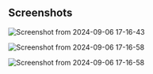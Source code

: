 ## Screenshots

![Screenshot from 2024-09-06 17-16-43](https://github.com/user-attachments/assets/1ac0cc57-3469-4ce1-ba1a-7e1253a2a779)

![Screenshot from 2024-09-06 17-16-58](https://github.com/user-attachments/assets/1cba6988-78b8-4053-82da-33049d6fe5e3)

![Screenshot from 2024-09-06 17-16-58](https://github.com/user-attachments/assets/642d707b-b5ea-4032-9809-1c18f3272a22)
